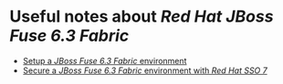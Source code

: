 # Useful notes about _Red Hat JBoss Fuse 6.3 Fabric_

- [Setup a _JBoss Fuse 6.3 Fabric_ environment](./docs/setup_fuse_fabric_environment.md)
- [Secure a _JBoss Fuse 6.3 Fabric_ environment with _Red Hat SSO 7_](./docs/secure_fuse_fabric_with_rhsso.md)